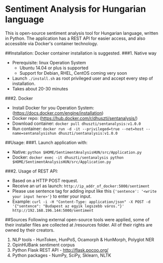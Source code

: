 # Sentiment Analysis for Hungarian language

This is open-source sentiment analysis tool for Hungarian language, written in Python. The application has a REST API for easier access, and also accessible via Docker's container technology.

##Installation:
Docker container installation is suggested.
###1. Native way
- Prerequisite: linux Operation System
	- Ubuntu 14.04 or plus is supported
	- Support for Debian, RHEL, CentOS coming very soon
- Launch `./install.sh` as root privileged user and accept every step of installation.					
- Takes about 20-30 minutes
	
###2. Docker 
- Install Docker for you Operation System: (https://docs.docker.com/engine/installation)
- Docker repo: (https://hub.docker.com/r/dhuszti/sentanalysis/)
- Download container: `docker pull dhuszti/sentanalysis:v1.0.0`
- Run container: `docker run -d -it --privileged=true --net=host --name=sentanalysishun dhuszti/sentanalysis:v1.0.0`

##Usage:
###1. Launch application with: 
- Native: `python $HOME/SentimentAnalysisHUN/src/Application.py`
- Docker: `docker exec -it dhuszti/sentanalysis python $HOME/SentimentAnalysisHUN/src/Application.py`

###2. Usage of REST API:
- Based on a HTTP POST request.
- Receive an url as launch: `http://ip_addr_of_docker:5000/sentiment`
- Please use sentence tag for adding input like this `{'sentence': '<write your input here>'}` to enter your input.
- Example: `curl -i -H "Content-Type: application/json" -X POST -d '{"sentence": "Budapest az egyik legszebb város."}' http://192.168.196.144:5000/sentiment`

##Sources
Following external open-source tools were applied, some of their installer files are collected at /resources folder. All of their rights are owned by their creators.

1. NLP tools - HunToken, HunPoS, Ocamorph & HunMorph, Polyglot NER
2. OpinHUBank sentiment corpus
3. Python Flask REST API - http://flask.pocoo.org/
4. Python packages - NumPy, SciPy, Sklearn, NLTK
